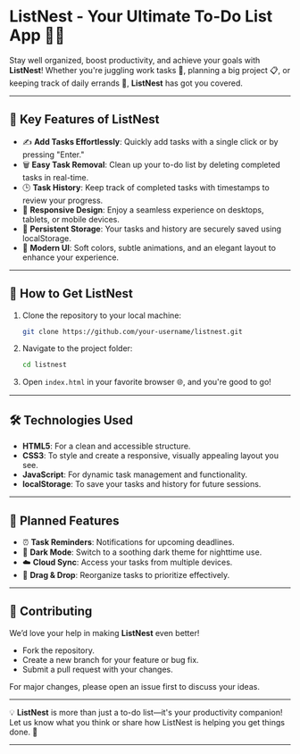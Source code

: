 # **ListNest - Your Ultimate To-Do List App 📝🎯**

Stay well organized, boost productivity, and achieve your goals with **ListNest**! Whether you're juggling work tasks 💼, planning a big project 📋, or keeping track of daily errands 🛒, **ListNest** has got you covered.  

---

## 🌟 **Key Features of ListNest**
- ✍️ **Add Tasks Effortlessly**: Quickly add tasks with a single click or by pressing "Enter."  
- 🗑️ **Easy Task Removal**: Clean up your to-do list by deleting completed tasks in real-time.  
- 🕒 **Task History**: Keep track of completed tasks with timestamps to review your progress.  
- 📱 **Responsive Design**: Enjoy a seamless experience on desktops, tablets, or mobile devices.  
- 💾 **Persistent Storage**: Your tasks and history are securely saved using localStorage.  
- 🎨 **Modern UI**: Soft colors, subtle animations, and an elegant layout to enhance your experience.  

---

## 🚀 **How to Get ListNest**
1. Clone the repository to your local machine:  
   ```bash
   git clone https://github.com/your-username/listnest.git
   ```
2. Navigate to the project folder:  
   ```bash
   cd listnest
   ```
3. Open `index.html` in your favorite browser 🌐, and you're good to go!  

---

## 🛠️ **Technologies Used**
- **HTML5**: For a clean and accessible structure.  
- **CSS3**: To style and create a responsive, visually appealing layout you see.  
- **JavaScript**: For dynamic task management and functionality.  
- **localStorage**: To save your tasks and history for future sessions.  

---

## 🎯 **Planned Features**
- ⏰ **Task Reminders**: Notifications for upcoming deadlines.  
- 🌙 **Dark Mode**: Switch to a soothing dark theme for nighttime use.  
- ☁️ **Cloud Sync**: Access your tasks from multiple devices.  
- 🔀 **Drag & Drop**: Reorganize tasks to prioritize effectively.  

---

## 🤝 **Contributing**
We’d love your help in making **ListNest** even better!  
- Fork the repository.  
- Create a new branch for your feature or bug fix.  
- Submit a pull request with your changes.  

For major changes, please open an issue first to discuss your ideas.  

---



💡 **ListNest** is more than just a to-do list—it's your productivity companion! Let us know what you think or share how ListNest is helping you get things done. 💬  

---


